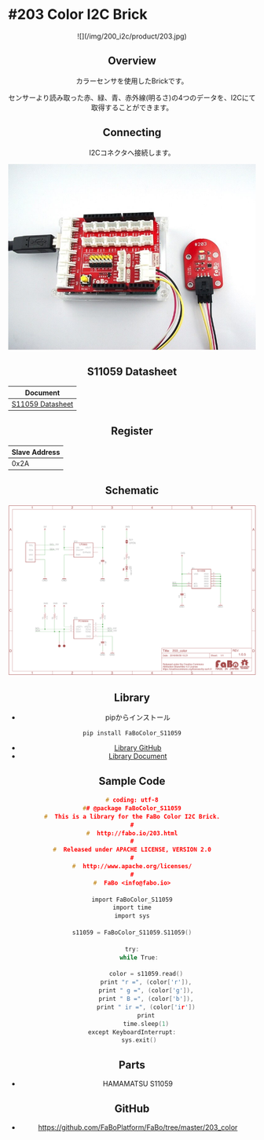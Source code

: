 # #203 Color I2C Brick

<center>![](/img/200_i2c/product/203.jpg)
<!--COLORME-->

## Overview
カラーセンサを使用したBrickです。

センサーより読み取った赤、緑、青、赤外線(明るさ)の4つのデータを、I2Cにて取得することができます。

## Connecting
I2Cコネクタへ接続します。

![](/img/200_i2c/connect/203_color_connect.jpg)

## S11059 Datasheet
| Document |
| -- |
| [S11059 Datasheet](http://www.hamamatsu.com/resources/pdf/ssd/s11059-02dt_etc_kpic1082j.pdf) |

## Register
| Slave Address |
| -- |
| 0x2A |

## Schematic
![](/img/200_i2c/schematic/203_color.png)

## Library

- pipからインストール
```
pip install FaBoColor_S11059
```
- [Library GitHub](https://github.com/FaBoPlatform/FaBoColor-S11059-Python)
- [Library Document](http://fabo.io/doxygen/FaBoColor-S11059-Python/)

## Sample Code

```c
# coding: utf-8
## @package FaBoColor_S11059
#  This is a library for the FaBo Color I2C Brick.
#
#  http://fabo.io/203.html
#
#  Released under APACHE LICENSE, VERSION 2.0
#
#  http://www.apache.org/licenses/
#
#  FaBo <info@fabo.io>

import FaBoColor_S11059
import time
import sys

s11059 = FaBoColor_S11059.S11059()

try:
    while True:

        color = s11059.read()
        print "r =", (color['r']),
        print " g =", (color['g']),
        print " B =", (color['b']),
        print " ir =", (color['ir'])
        print
        time.sleep(1)
except KeyboardInterrupt:
    sys.exit()
```

## Parts
- HAMAMATSU S11059

## GitHub
- https://github.com/FaBoPlatform/FaBo/tree/master/203_color
